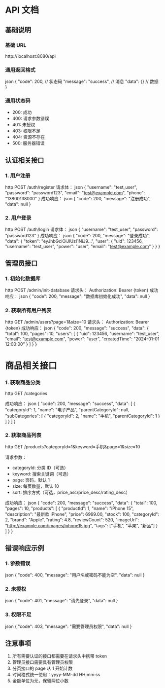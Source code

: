 # API 文档

## 基础说明

### 基础 URL

http://localhost:8080/api

### 通用返回格式

json
{
"code": 200, // 状态码
"message": "success", // 消息
"data": {} // 数据
}

### 通用状态码

- 200: 成功
- 400: 请求参数错误
- 401: 未授权
- 403: 权限不足
- 404: 资源不存在
- 500: 服务器错误

## 认证相关接口

### 1. 用户注册

http
POST /auth/register
请求体：
json
{
"username": "test_user",
"password": "password123",
"email": "test@example.com",
"phone": "13800138000"
}
成功响应：
json
{
"code": 200,
"message": "注册成功",
"data": null
}

### 2. 用户登录

http
POST /auth/login
请求体：
json
{
"username": "test_user",
"password": "password123"
}
成功响应：
json
{
"code": 200,
"message": "登录成功",
"data": {
"token": "eyJhbGciOiJIUzI1NiJ9...",
"user": {
"uid": 123456,
"username": "test_user",
"power": "user",
"email": "test@example.com"
}
}
}

## 管理员接口

### 1. 初始化数据库

http
POST /admin/init-database
请求头：
Authorization: Bearer {token}
成功响应：
json
{
"code": 200,
"message": "数据库初始化成功",
"data": null
}

### 2. 获取所有用户列表

http
GET /admin/users?page=1&size=10
请求头：
Authorization: Bearer {token}
成功响应：
json
{
"code": 200,
"message": "success",
"data": {
"total": 100,
"pages": 10,
"users": [
{
"uid": 123456,
"username": "test_user",
"email": "test@example.com",
"power": "user",
"createdTime": "2024-01-01 12:00:00"
}
]
}
}

# 商品相关接口

### 1. 获取商品分类

http
GET /categories

成功响应：
json
{
"code": 200,
"message": "success",
"data": [
{
"categoryId": 1,
"name": "电子产品",
"parentCategoryId": null,
"subCategories": [
{
"categoryId": 2,
"name": "手机",
"parentCategoryId": 1
}
]
}
]
}

### 2. 获取商品列表

http
GET /products?categoryId=1&keyword=手机&page=1&size=10

请求参数：

- categoryId: 分类 ID（可选）
- keyword: 搜索关键词（可选）
- page: 页码，默认 1
- size: 每页数量，默认 10
- sort: 排序方式（可选，price_asc/price_desc/rating_desc）

成功响应：
json
{
"code": 200,
"message": "success",
"data": {
"total": 100,
"pages": 10,
"products": [
{
"productId": 1,
"name": "iPhone 15",
"description": "最新款 iPhone",
"price": 6999.00,
"stock": 100,
"categoryId": 2,
"brand": "Apple",
"rating": 4.8,
"reviewCount": 520,
"imageUrl": "http://example.com/images/iphone15.jpg",
"tags": ["手机", "苹果", "新品"]
}
]
}
}

## 错误响应示例

### 1. 参数错误

json
{
"code": 400,
"message": "用户名或密码不能为空",
"data": null
}

### 2. 未授权

json
{
"code": 401,
"message": "请先登录",
"data": null
}

### 3. 权限不足

json
{
"code": 403,
"message": "需要管理员权限",
"data": null
}

## 注意事项

1. 所有需要认证的接口都需要在请求头中携带 token
2. 管理员接口需要具有管理员权限
3. 分页接口的 page 从 1 开始计数
4. 时间格式统一使用：yyyy-MM-dd HH:mm:ss
5. 金额单位为元，保留两位小数
